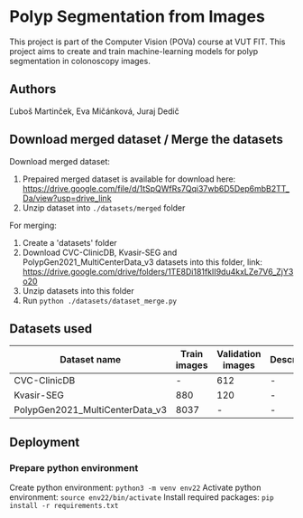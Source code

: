 # Polyp Segmentation from Images

This project is part of the Computer Vision (POVa) course at VUT FIT. This project aims to create and train machine-learning models for polyp segmentation in colonoscopy images.

## Authors

Ľuboš Martinček, Eva Mičánková, Juraj Dedič

## Download merged dataset / Merge the datasets

Download merged dataset:

1. Prepaired merged dataset is available for download here: https://drive.google.com/file/d/1tSpQWfRs7Qqi37wb6D5Dep6mbB2TT_Da/view?usp=drive_link
2. Unzip dataset into `./datasets/merged` folder

For merging:

1. Create a 'datasets' folder
2. Download CVC-ClinicDB, Kvasir-SEG and PolypGen2021_MultiCenterData_v3 datasets into this folder, link: https://drive.google.com/drive/folders/1TE8Di181fkII9du4kxLZe7V6_ZjY3o20
3. Unzip datasets into this folder
4. Run `python ./datasets/dataset_merge.py`

## Datasets used

<!-- table -->

| Dataset name                    | Train images | Validation images | Description |
| ------------------------------- | ------------ | ----------------- | ----------- |
| CVC-ClinicDB                    | -            | 612               | -           |
| Kvasir-SEG                      | 880          | 120               | -           |
| PolypGen2021_MultiCenterData_v3 | 8037         | -                 | -           |

## Deployment

### Prepare python environment

Create python environment:
`python3 -m venv env22`
Activate python environment:
`source env22/bin/activate`
Install required packages:
`pip install -r requirements.txt`
